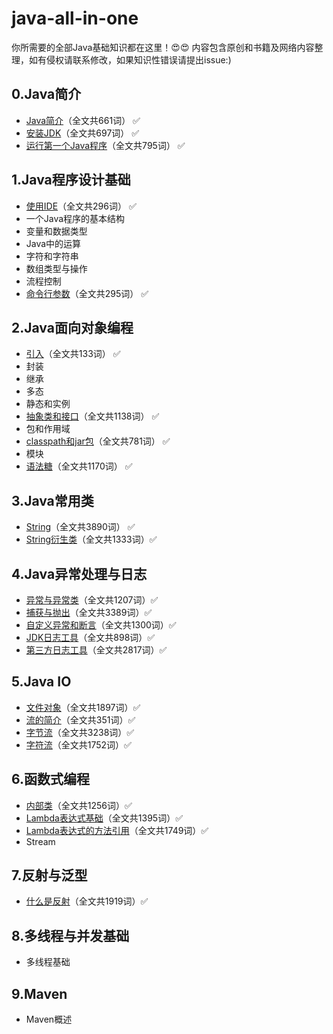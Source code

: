 # java-all-in-one

你所需要的全部Java基础知识都在这里！😍😍 内容包含原创和书籍及网络内容整理，如有侵权请联系修改，如果知识性错误请提出issue:)

## 0.Java简介

- [Java简介](https://github.com/ProgrammerLMS/java-all-in-one/blob/master/0-Java%E7%AE%80%E4%BB%8B/0-Java%E7%AE%80%E4%BB%8B.md)（全文共661词） ✅
- [安装JDK](https://github.com/ProgrammerLMS/java-all-in-one/blob/master/0-Java%E7%AE%80%E4%BB%8B/1-%E5%AE%89%E8%A3%85JDK.md)（全文共697词） ✅
- [运行第一个Java程序](https://github.com/ProgrammerLMS/java-all-in-one/blob/master/0-Java%E7%AE%80%E4%BB%8B/2-%E8%BF%90%E8%A1%8C%E7%AC%AC%E4%B8%80%E4%B8%AAJava%E7%A8%8B%E5%BA%8F.md)（全文共795词） ✅

## 1.Java程序设计基础

- [使用IDE](https://github.com/ProgrammerLMS/java-all-in-one/blob/master/1-Java%E7%A8%8B%E5%BA%8F%E8%AE%BE%E8%AE%A1%E5%9F%BA%E7%A1%80/0-%E4%BD%BF%E7%94%A8IDE.md)（全文共296词） ✅
- 一个Java程序的基本结构 
- 变量和数据类型
- Java中的运算
- 字符和字符串
- 数组类型与操作
- 流程控制
- [命令行参数](https://github.com/ProgrammerLMS/java-all-in-one/blob/master/1-Java%E7%A8%8B%E5%BA%8F%E8%AE%BE%E8%AE%A1%E5%9F%BA%E7%A1%80/7-%E5%91%BD%E4%BB%A4%E8%A1%8C%E5%8F%82%E6%95%B0.md)（全文共295词） ✅

## 2.Java面向对象编程

- [引入](https://github.com/ProgrammerLMS/java-all-in-one/blob/master/2-Java%E9%9D%A2%E5%90%91%E5%AF%B9%E8%B1%A1%E7%BC%96%E7%A8%8B/0-%E5%BC%95%E5%85%A5.md)（全文共133词） ✅
- 封装
- 继承
- 多态
- 静态和实例
- [抽象类和接口](https://github.com/ProgrammerLMS/java-all-in-one/blob/master/2-Java%E9%9D%A2%E5%90%91%E5%AF%B9%E8%B1%A1%E7%BC%96%E7%A8%8B/5-%E6%8A%BD%E8%B1%A1%E7%B1%BB%E5%92%8C%E6%8E%A5%E5%8F%A3.md)（全文共1138词） ✅
- 包和作用域
- [classpath和jar包](https://github.com/ProgrammerLMS/java-all-in-one/blob/master/2-Java%E9%9D%A2%E5%90%91%E5%AF%B9%E8%B1%A1%E7%BC%96%E7%A8%8B/7-classpath%E5%92%8Cjar%E5%8C%85.md)（全文共781词） ✅
- 模块
- [语法糖](https://github.com/ProgrammerLMS/java-all-in-one/blob/master/2-Java%E9%9D%A2%E5%90%91%E5%AF%B9%E8%B1%A1%E7%BC%96%E7%A8%8B/9-%E8%AF%AD%E6%B3%95%E7%B3%96.md)（全文共1170词） ✅

## 3.Java常用类

- [String](https://github.com/ProgrammerLMS/java-all-in-one/blob/master/3-Java%E5%B8%B8%E7%94%A8%E7%B1%BB/0-String.md)（全文共3890词） ✅
- [String衍生类](https://github.com/ProgrammerLMS/java-all-in-one/blob/master/3-Java%E5%B8%B8%E7%94%A8%E7%B1%BB/1-String%E8%A1%8D%E7%94%9F%E7%B1%BB.md)（全文共1333词）✅

## 4.Java异常处理与日志

- [异常与异常类](https://github.com/ProgrammerLMS/java-all-in-one/blob/master/4-Java%E5%BC%82%E5%B8%B8%E5%A4%84%E7%90%86%E4%B8%8E%E6%97%A5%E5%BF%97/0-%E5%BC%82%E5%B8%B8%E4%B8%8E%E5%BC%82%E5%B8%B8%E7%B1%BB.md)（全文共1207词）✅
- [捕获与抛出](https://github.com/ProgrammerLMS/java-all-in-one/blob/master/4-Java%E5%BC%82%E5%B8%B8%E5%A4%84%E7%90%86%E4%B8%8E%E6%97%A5%E5%BF%97/1-%E6%8D%95%E8%8E%B7%E4%B8%8E%E6%8A%9B%E5%87%BA.md)（全文共3389词）✅
- [自定义异常和断言](https://github.com/ProgrammerLMS/java-all-in-one/blob/master/4-Java%E5%BC%82%E5%B8%B8%E5%A4%84%E7%90%86%E4%B8%8E%E6%97%A5%E5%BF%97/2-%E8%87%AA%E5%AE%9A%E4%B9%89%E5%BC%82%E5%B8%B8%E5%92%8C%E6%96%AD%E8%A8%80.md)（全文共1300词）✅
- [JDK日志工具](https://github.com/ProgrammerLMS/java-all-in-one/blob/master/4-Java%E5%BC%82%E5%B8%B8%E5%A4%84%E7%90%86%E4%B8%8E%E6%97%A5%E5%BF%97/4-JDK%E6%97%A5%E5%BF%97%E5%B7%A5%E5%85%B7.md)（全文共898词）✅
- [第三方日志工具](https://github.com/ProgrammerLMS/java-all-in-one/blob/master/4-Java%E5%BC%82%E5%B8%B8%E5%A4%84%E7%90%86%E4%B8%8E%E6%97%A5%E5%BF%97/5-%E7%AC%AC%E4%B8%89%E6%96%B9%E6%97%A5%E5%BF%97%E5%B7%A5%E5%85%B7.md)（全文共2817词）✅

## 5.Java IO

- [文件对象](https://github.com/ProgrammerLMS/java-all-in-one/blob/master/5-Java%20IO/0-%E6%96%87%E4%BB%B6%E5%AF%B9%E8%B1%A1.md)（全文共1897词）✅
- [流的简介](https://github.com/ProgrammerLMS/java-all-in-one/blob/master/5-Java%20IO/1-%E6%B5%81%E7%9A%84%E7%AE%80%E4%BB%8B.md)（全文共351词）✅
- [字节流](https://github.com/ProgrammerLMS/java-all-in-one/blob/master/5-Java%20IO/2-%E5%AD%97%E8%8A%82%E6%B5%81.md)（全文共3238词）✅
- [字符流](https://github.com/ProgrammerLMS/java-all-in-one/blob/master/5-Java%20IO/3-%E5%AD%97%E7%AC%A6%E6%B5%81.md)（全文共1752词）✅

## 6.函数式编程

- [内部类](https://github.com/ProgrammerLMS/java-all-in-one/blob/master/6-%E5%87%BD%E6%95%B0%E5%BC%8F%E7%BC%96%E7%A8%8B/0-%E5%86%85%E9%83%A8%E7%B1%BB.md)（全文共1256词）✅
- [Lambda表达式基础](https://github.com/ProgrammerLMS/java-all-in-one/blob/master/6-%E5%87%BD%E6%95%B0%E5%BC%8F%E7%BC%96%E7%A8%8B/1-Lambda%E8%A1%A8%E8%BE%BE%E5%BC%8F%E5%9F%BA%E7%A1%80.md)（全文共1395词）✅
- [Lambda表达式的方法引用](https://github.com/ProgrammerLMS/java-all-in-one/blob/master/6-%E5%87%BD%E6%95%B0%E5%BC%8F%E7%BC%96%E7%A8%8B/2-Lambda%E8%A1%A8%E8%BE%BE%E5%BC%8F%E7%9A%84%E6%96%B9%E6%B3%95%E5%BC%95%E7%94%A8.md)（全文共1749词）✅
- Stream

## 7.反射与泛型

- [什么是反射](https://github.com/ProgrammerLMS/java-all-in-one/blob/master/7-反射与泛型/0-什么是反射.md)（全文共1919词）✅

## 8.多线程与并发基础

- 多线程基础

## 9.Maven

- Maven概述
